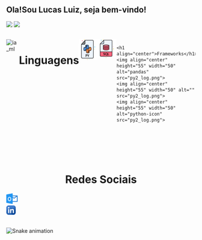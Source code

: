 
## Ola!Sou Lucas Luiz, seja bem-vindo!

<div >
  <img height="180em" src="https://github-readme-stats.vercel.app/api?username=LUCAS-LUIZ-ROCHA&show_icons=true&theme=gotham&include_all_commits=true&count_private=true"/>
  <img height="180em" src="https://github-readme-stats.vercel.app/api/top-langs/?username=LUCAS-LUIZ-ROCHA&layout=compact&langs_count=16&theme=gotham"/>
</div>

## 
<div style="display: flex; justify-content: space-between;"> <br>
  <img align="left"height="300" alt="ia_ml" src="ia_ml.gif">
   <h1 align="center">Linguagens</h1>
   <img align="center" height="55" width="50" alt="python-icon"  src="py2_log.png">  
   <img align="center" height="50" width="50" alt="sql"  src="Sql_log.png"> 
   <br>
   
    <h1 align="center">Frameworks</h1>
    <img align="center" height="55" width="50" alt="pandas"  src="py2_log.png">
    <img align="center" height="55" width="50" alt=""  src="py2_log.png">
    <img align="center" height="55" width="50" alt="python-icon"  src="py2_log.png">


</div>


<div>
  <br>
  <h1 align="center">Redes Sociais</h1>
  <a href = "mailto: lucasluiz_ads@hotmail.com">
    <img width="30" src="outlook_log.png">
  </a>
  <br>
  <a href = "https://www.linkedin.com/in/lucas-luiz-rocha">
    <img width="25" src="link_log.png">
  </a>
 </div>
<br>



![Snake animation](https://github.com/LuigiGF/LuigiGF/blob/output/github-contribution-grid-snake.svg)
